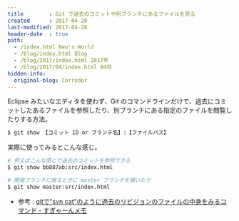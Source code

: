 ```yaml
---
title        : Git で過去のコミットや別ブランチにあるファイルを見る
created      : 2017-04-28
last-modified: 2017-04-28
header-date  : true
path:
  - /index.html Neo's World
  - /blog/index.html Blog
  - /blog/2017/index.html 2017年
  - /blog/2017/04/index.html 04月
hidden-info:
  original-blog: Corredor
---
```


Eclipse みたいなエディタを使わず、Git のコマンドラインだけで、過去にコミットしたあるファイルを参照したり、別ブランチにある指定のファイルを閲覧したりする方法。

```bash
$ git show 【コミット ID or ブランチ名】:【ファイルパス】
```

実際に使ってみるとこんな感じ。

```bash
# 例えばこんな感じで過去のコミットを参照できる
$ git show bb887ab:src/index.html

# 開発ブランチに居るときに master ブランチを覗いたり
$ git show master:src/index.html
```

- 参考 : [gitで"svn cat"のように過去のリビジョンのファイルの中身をみるコマンド - すぎゃーんメモ](http://memo.sugyan.com/entry/20100725/1280027391)
